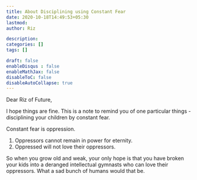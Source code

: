 ```yaml
---
title: About Disciplining using Constant Fear
date: 2020-10-18T14:49:53+05:30
lastmod: 
author: Riz

description: 
categories: []
tags: []

draft: false
enableDisqus : false
enableMathJax: false
disableToC: false
disableAutoCollapse: true
---
```


Dear Riz of Future,

I hope things are fine. This is a note to remind you of one particular things - disciplining your children by constant fear.

Constant fear is oppression. 
1. Oppressors cannot remain in power for eternity. 
1. Oppressed will not love their oppressors.

So when you grow old and weak, your only hope is that you have broken your kids into a deranged intellectual gymnasts who can love their oppressors. What a sad bunch of humans would that be.